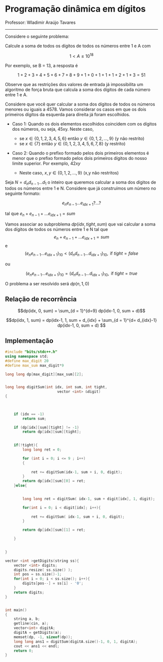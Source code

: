 # Programação dinâmica em dígitos

Professor: Wladimir Araújo Tavares

***

Considere o seguinte problema:


Calcule a soma de todos os dígitos de todos os números entre 1 e A com 

$$1 < A \leq 10^{18}$$

Por exemplo, se B = 13, a resposta é 

$$ 1 + 2 + 3 + 4 + 5 + 6 + 7 + 8 + 9 + 1 + 0 + 1 + 1 + 1 + 2 + 1 + 3  = 51$$

Observe que as restrições dos valores de entrada já impossibilita um algoritmo de força bruta que calcula a soma dos dígitos de cada número entre 1 e A.


Considere que você quer calcular a soma dos dígitos de todos os números menores ou iguais a 4578. Vamos considerar os casos em que os dois primeiros dígitos da esquerda para direita já foram escolhidos.


* Caso 1: Quando os dois elementos escolhidos coincidem com os dígitos dos números, ou seja, 45xy. Neste caso,
	* se $x \in \{0,1,2,3,4,5,6\}$ então $y \in \{0,1,2,\ldots, 9\}$ (y não restrito)
	* se $x \in \{7\}$ então $y \in \{0,1,2,3,4,5,6,7,8\}$ (y restrito)

 * Caso 2: Quando o prefixo formado pelos dois primeiros elementos é menor que o prefixo formado pelos dois primeiros dígitos do nosso limite superior. Por exemplo, $42xy$

	* Neste caso, $x,y \in \{0,1,2,\ldots,9\}$ (x,y não restritos)


Seja $N = d_n d_{n-1}\ldots d_1$ o inteiro que queremos calcular a soma dos dígitos de todos os números entre 1 e N. Considere que já construímos um número no seguinte formato:

$$e_{n}e_{n-1}\ldots e_{idx+1} ?\ldots?$$

tal que $e_{n} + e_{n-1} + \ldots e_{idx+1}= sum$


Vamos associar ao subproblema $dp(idx, tight, sum)$ que vai calcular a soma dos dígitos de todos os números entre 1 e N tal que 
$$e_{n} + e_{n-1} + \ldots e_{idx+1}= sum$$ 
e 
$$
(e_{n}e_{n-1}\ldots e_{idx+1})_{10} < (d_nd_{n-1}\ldots d_{idx+1})_{10}, \text{ if } tight = false
$$

ou 

$$
(e_{n}e_{n-1}\ldots e_{idx+1})_{10} = (d_nd_{n-1}\ldots d_{idx+1})_{10}, \text{ if } tight = true
$$


O problema a ser resolvido será $dp(n, 1, 0)$

## Relação de recorrência

$$dp(idx, 0, sum) = \sum_{d = 1}^{d=9} dp(idx-1, 0, sum + d)$$

$$dp(idx, 1, sum) = dp(idx-1, 1, sum + d_{idx} + \sum_{d = 1}^{d= d_{idx}-1} dp(idx-1, 0, sum + d) $$

## Implementação

```C++
#include "bits/stdc++.h"
using namespace std;
#define max_digit 20
#define max_sum max_digit*9

long long dp[max_digit][max_sum][2];


long long digitSum(int idx, int sum, int tight,
						vector <int> &digit)
{
	
    

    if (idx == -1)
	    return sum;

	if (dp[idx][sum][tight] != -1)
		return dp[idx][sum][tight];

	
    if(!tight){
        long long ret = 0;

        for (int i = 0; i <= 9 ; i++)
        {
            
            ret += digitSum(idx-1, sum + i, 0, digit); 
        }
        return dp[idx][sum][0] = ret;
    }else{

        
        long long ret = digitSum( idx-1, sum + digit[idx], 1, digit);

        for(int i = 0; i < digit[idx]; i++){
            
            ret += digitSum( idx-1, sum + i, 0, digit);
        }

        return dp[idx][sum][1] = ret;

    }

	
}

vector <int >getDigits(string ss){
    vector <int> digits;
    digits.resize( ss.size() ); 
    int pos = ss.size()-1;
    for(int i = 0; i < ss.size(); i++){
        digits[pos--] = ss[i] - '0';
    }
    return digits;
}


int main()
{
	string a, b;    
    getline(cin, a);
    vector<int> digitA;
	digitA = getDigits(a);
    memset(dp, -1, sizeof(dp));
    long long ans1 = digitSum(digitA.size()-1, 0, 1, digitA);
    cout << ans1 << endl;
    return 0;
}
```



